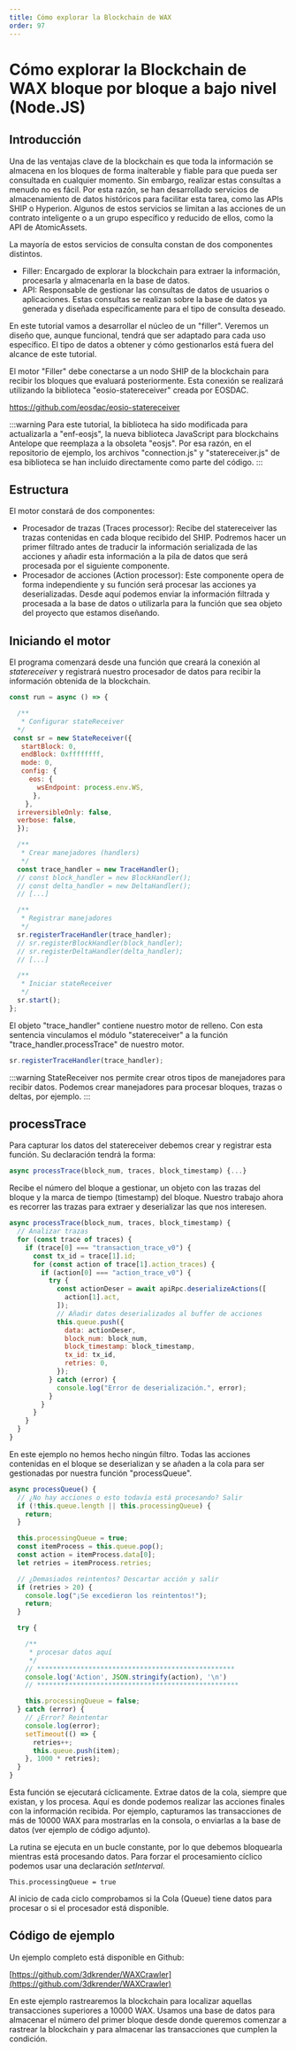 ```yaml
---
title: Cómo explorar la Blockchain de WAX
order: 97
---
```


# Cómo explorar la Blockchain de WAX bloque por bloque a bajo nivel (Node.JS)

## Introducción

Una de las ventajas clave de la blockchain es que toda la información se almacena en los bloques de forma inalterable y fiable para que pueda ser consultada en cualquier momento. Sin embargo, realizar estas consultas a menudo no es fácil. Por esta razón, se han desarrollado servicios de almacenamiento de datos históricos para facilitar esta tarea, como las APIs SHIP o Hyperion. Algunos de estos servicios se limitan a las acciones de un contrato inteligente o a un grupo específico y reducido de ellos, como la API de AtomicAssets.

La mayoría de estos servicios de consulta constan de dos componentes distintos.
- Filler: Encargado de explorar la blockchain para extraer la información, procesarla y almacenarla en la base de datos.
- API: Responsable de gestionar las consultas de datos de usuarios o aplicaciones. Estas consultas se realizan sobre la base de datos ya generada y diseñada específicamente para el tipo de consulta deseado.

En este tutorial vamos a desarrollar el núcleo de un "filler". Veremos un diseño que, aunque funcional, tendrá que ser adaptado para cada uso específico. El tipo de datos a obtener y cómo gestionarlos está fuera del alcance de este tutorial.

El motor "Filler" debe conectarse a un nodo SHIP de la blockchain para recibir los bloques que evaluará posteriormente. Esta conexión se realizará utilizando la biblioteca "eosio-statereceiver" creada por EOSDAC.

https://github.com/eosdac/eosio-statereceiver

:::warning
 Para este tutorial, la biblioteca ha sido modificada para actualizarla a "enf-eosjs", la nueva biblioteca JavaScript para blockchains Antelope que reemplaza a la obsoleta "eosjs". Por esa razón, en el repositorio de ejemplo, los archivos "connection.js" y "statereceiver.js" de esa biblioteca se han incluido directamente como parte del código.
:::

## Estructura

El motor constará de dos componentes:
- Procesador de trazas (Traces processor): Recibe del statereceiver las trazas contenidas en cada bloque recibido del SHIP. Podremos hacer un primer filtrado antes de traducir la información serializada de las acciones y añadir esta información a la pila de datos que será procesada por el siguiente componente.
- Procesador de acciones (Action processor): Este componente opera de forma independiente y su función será procesar las acciones ya deserializadas. Desde aquí podemos enviar la información filtrada y procesada a la base de datos o utilizarla para la función que sea objeto del proyecto que estamos diseñando.

## Iniciando el motor

El programa comenzará desde una función que creará la conexión al *statereceiver* y registrará nuestro procesador de datos para recibir la información obtenida de la blockchain.

```js
const run = async () => {

  /**
   * Configurar stateReceiver
  */
 const sr = new StateReceiver({
   startBlock: 0,  
   endBlock: 0xffffffff,
   mode: 0,
   config: {
     eos: {
       wsEndpoint: process.env.WS,
      },
    },
  irreversibleOnly: false,
  verbose: false,
  });

  /**
   * Crear manejadores (handlers)
   */
  const trace_handler = new TraceHandler();
  // const block_handler = new BlockHandler();
  // const delta_handler = new DeltaHandler();
  // [...]

  /**
   * Registrar manejadores
   */
  sr.registerTraceHandler(trace_handler);
  // sr.registerBlockHandler(block_handler);
  // sr.registerDeltaHandler(delta_handler);
  // [...]

  /**
   * Iniciar stateReceiver
   */
  sr.start();
};
```
El objeto "trace_handler" contiene nuestro motor de relleno. Con esta sentencia vinculamos el módulo "statereceiver" a la función "trace_handler.processTrace" de nuestro motor.

```js
sr.registerTraceHandler(trace_handler);
```

:::warning
 StateReceiver nos permite crear otros tipos de manejadores para recibir datos. Podemos crear manejadores para procesar bloques, trazas o deltas, por ejemplo.
:::

## processTrace

Para capturar los datos del statereceiver debemos crear y registrar esta función. Su declaración tendrá la forma:

```js
async processTrace(block_num, traces, block_timestamp) {...}
```

Recibe el número del bloque a gestionar, un objeto con las trazas del bloque y la marca de tiempo (timestamp) del bloque. Nuestro trabajo ahora es recorrer las trazas para extraer y deserializar las que nos interesen.

```js
async processTrace(block_num, traces, block_timestamp) {
  // Analizar trazas
  for (const trace of traces) {
    if (trace[0] === "transaction_trace_v0") {
      const tx_id = trace[1].id;
      for (const action of trace[1].action_traces) {
        if (action[0] === "action_trace_v0") {
          try {
            const actionDeser = await apiRpc.deserializeActions([
              action[1].act,
            ]);
            // Añadir datos deserializados al buffer de acciones
            this.queue.push({
              data: actionDeser,
              block_num: block_num,
              block_timestamp: block_timestamp,
              tx_id: tx_id,
              retries: 0,
            });
          } catch (error) {
            console.log("Error de deserialización.", error);
          }
        }
      }
    }
  }
}
```

En este ejemplo no hemos hecho ningún filtro. Todas las acciones contenidas en el bloque se deserializan y se añaden a la cola para ser gestionadas por nuestra función "processQueue".

```js
async processQueue() {
  // ¿No hay acciones o esto todavía está procesando? Salir
  if (!this.queue.length || this.processingQueue) {
    return;
  }

  this.processingQueue = true;
  const itemProcess = this.queue.pop();
  const action = itemProcess.data[0];
  let retries = itemProcess.retries;

  // ¿Demasiados reintentos? Descartar acción y salir
  if (retries > 20) {
    console.log("¡Se excedieron los reintentos!");
    return;
  }

  try {

    /**
     * procesar datos aquí
     */
    // **************************************************
    console.log('Action', JSON.stringify(action), '\n')
    // ***************************************************

    this.processingQueue = false;
  } catch (error) {
    // ¿Error? Reintentar
    console.log(error);
    setTimeout(() => {
      retries++;
      this.queue.push(item);
    }, 1000 * retries);
  }
}
```

Esta función se ejecutará cíclicamente. Extrae datos de la cola, siempre que existan, y los procesa. Aquí es donde podemos realizar las acciones finales con la información recibida. Por ejemplo, capturamos las transacciones de más de 10000 WAX para mostrarlas en la consola, o enviarlas a la base de datos (ver ejemplo de código adjunto).

La rutina se ejecuta en un bucle constante, por lo que debemos bloquearla mientras está procesando datos. Para forzar el procesamiento cíclico podemos usar una declaración *setInterval*.

```
This.processingQueue = true
```

Al inicio de cada ciclo comprobamos si la Cola (Queue) tiene datos para procesar o si el procesador está disponible.

## Código de ejemplo

Un ejemplo completo está disponible en Github:

[https://github.com/3dkrender/WAXCrawler](https://github.com/3dkrender/WAXCrawler)

En este ejemplo rastrearemos la blockchain para localizar aquellas transacciones superiores a 10000 WAX. Usamos una base de datos para almacenar el número del primer bloque desde donde queremos comenzar a rastrear la blockchain y para almacenar las transacciones que cumplen la condición.
